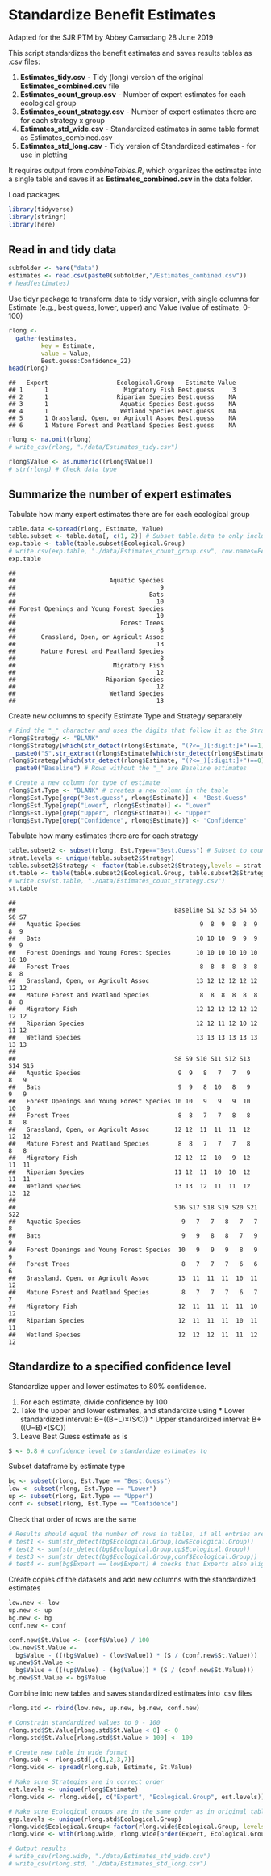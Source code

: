 Standardize Benefit Estimates
================
Adapted for the SJR PTM by Abbey Camaclang
28 June 2019

This script standardizes the benefit estimates and saves results tables as .csv files:
1) **Estimates\_tidy.csv** - Tidy (long) version of the original **Estimates\_combined.csv** file
2) **Estimates\_count\_group.csv** - Number of expert estimates for each ecological group
3) **Estimates\_count\_strategy.csv** - Number of expert estimates there are for each strategy x group
4) **Estimates\_std\_wide.csv** - Standardized estimates in same table format as Estimates\_combined.csv
5) **Estimates\_std\_long.csv** - Tidy version of Standardized estimates - for use in plotting

It requires output from *combineTables.R*, which organizes the estimates into a single table and saves it as **Estimates\_combined.csv** in the data folder.

Load packages

``` r
library(tidyverse)
library(stringr)
library(here)
```

Read in and tidy data
---------------------

``` r
subfolder <- here("data")
estimates <- read.csv(paste0(subfolder,"/Estimates_combined.csv"))
# head(estimates)
```

Use tidyr package to transform data to tidy version, with single columns for Estimate (e.g., best guess, lower, upper) and Value (value of estimate, 0-100)

``` r
rlong <-
  gather(estimates,
         key = Estimate,
         value = Value,
         Best.guess:Confidence_22)
head(rlong)
```

    ##   Expert                   Ecological.Group   Estimate Value
    ## 1      1                     Migratory Fish Best.guess     3
    ## 2      1                   Riparian Species Best.guess    NA
    ## 3      1                    Aquatic Species Best.guess    NA
    ## 4      1                    Wetland Species Best.guess    NA
    ## 5      1 Grassland, Open, or Agricult Assoc Best.guess    NA
    ## 6      1 Mature Forest and Peatland Species Best.guess    NA

``` r
rlong <- na.omit(rlong)
# write_csv(rlong, "./data/Estimates_tidy.csv")

rlong$Value <- as.numeric((rlong$Value))
# str(rlong) # Check data type
```

Summarize the number of expert estimates
----------------------------------------

Tabulate how many expert estimates there are for each ecological group

``` r
table.data <-spread(rlong, Estimate, Value) 
table.subset <- table.data[, c(1, 2)] # Subset table.data to only include the columns "Expert" and "Ecological.Group"
exp.table <- table(table.subset$Ecological.Group)
# write.csv(exp.table, "./data/Estimates_count_group.csv", row.names=FALSE)
exp.table
```

    ## 
    ##                          Aquatic Species 
    ##                                        9 
    ##                                     Bats 
    ##                                       10 
    ## Forest Openings and Young Forest Species 
    ##                                       10 
    ##                             Forest Trees 
    ##                                        8 
    ##       Grassland, Open, or Agricult Assoc 
    ##                                       13 
    ##       Mature Forest and Peatland Species 
    ##                                        8 
    ##                           Migratory Fish 
    ##                                       12 
    ##                         Riparian Species 
    ##                                       12 
    ##                          Wetland Species 
    ##                                       13

Create new columns to specify Estimate Type and Strategy separately

``` r
# Find the "_" character and uses the digits that follow it as the Strategy name. 
rlong$Strategy <- "BLANK"
rlong$Strategy[which(str_detect(rlong$Estimate, "(?<=_)[:digit:]+")==1)] <- 
  paste0("S",str_extract(rlong$Estimate[which(str_detect(rlong$Estimate, "(?<=_)[:digit:]+")==1)], "(?<=_)[:digit:]+"))
rlong$Strategy[which(str_detect(rlong$Estimate, "(?<=_)[:digit:]+")==0)] <- 
  paste0("Baseline") # Rows without the "_" are Baseline estimates

# Create a new column for type of estimate
rlong$Est.Type <- "BLANK" # creates a new column in the table
rlong$Est.Type[grep("Best.guess", rlong$Estimate)] <- "Best.Guess"
rlong$Est.Type[grep("Lower", rlong$Estimate)] <- "Lower"
rlong$Est.Type[grep("Upper", rlong$Estimate)] <- "Upper"
rlong$Est.Type[grep("Confidence", rlong$Estimate)] <- "Confidence"
```

Tabulate how many estimates there are for each strategy

``` r
table.subset2 <- subset(rlong, Est.Type=="Best.Guess") # Subset to count how many experts provided estimates for each group and strategy
strat.levels <- unique(table.subset2$Strategy)
table.subset2$Strategy <- factor(table.subset2$Strategy,levels = strat.levels)
st.table <- table(table.subset2$Ecological.Group, table.subset2$Strategy)
# write.csv(st.table, "./data/Estimates_count_strategy.csv")
st.table
```

    ##                                           
    ##                                            Baseline S1 S2 S3 S4 S5 S6 S7
    ##   Aquatic Species                                 9  8  9  8  8  9  8  9
    ##   Bats                                           10 10 10  9  9  9  9  9
    ##   Forest Openings and Young Forest Species       10 10 10 10 10 10 10 10
    ##   Forest Trees                                    8  8  8  8  8  8  8  8
    ##   Grassland, Open, or Agricult Assoc             13 12 12 12 12 12 12 12
    ##   Mature Forest and Peatland Species              8  8  8  8  8  8  8  8
    ##   Migratory Fish                                 12 12 12 12 12 12 12 12
    ##   Riparian Species                               12 12 11 12 10 12 11 12
    ##   Wetland Species                                13 13 13 13 13 13 13 13
    ##                                           
    ##                                            S8 S9 S10 S11 S12 S13 S14 S15
    ##   Aquatic Species                           9  9   8   7   7   9   8   9
    ##   Bats                                      9  9   8  10   8   9   9   9
    ##   Forest Openings and Young Forest Species 10 10   9   9   9  10  10   9
    ##   Forest Trees                              8  8   7   7   8   8   8   8
    ##   Grassland, Open, or Agricult Assoc       12 12  11  11  11  12  12  12
    ##   Mature Forest and Peatland Species        8  8   7   7   7   8   8   8
    ##   Migratory Fish                           12 12  12  10   9  12  11  11
    ##   Riparian Species                         11 12  11  10  10  12  11  11
    ##   Wetland Species                          13 13  12  11  11  12  13  12
    ##                                           
    ##                                            S16 S17 S18 S19 S20 S21 S22
    ##   Aquatic Species                            9   7   7   8   7   7   8
    ##   Bats                                       9   9   8   8   7   9   9
    ##   Forest Openings and Young Forest Species  10   9   9   9   8   9   9
    ##   Forest Trees                               8   7   7   7   6   6   6
    ##   Grassland, Open, or Agricult Assoc        13  11  11  11  10  11  12
    ##   Mature Forest and Peatland Species         8   7   7   7   6   7   7
    ##   Migratory Fish                            12  11  11  11  11  10  12
    ##   Riparian Species                          12  11  11  11  10  11  11
    ##   Wetland Species                           12  12  12  11  11  12  12

Standardize to a specified confidence level
-------------------------------------------

Standardize upper and lower estimates to 80% confidence.
1) For each estimate, divide confidence by 100
2) Take the upper and lower estimates, and standardize using
\* Lower standardized interval: B−((B−L)×(S∕C))
\* Upper standardized interval: B+((U−B)×(S∕C))
3) Leave Best Guess estimate as is

``` r
S <- 0.8 # confidence level to standardize estimates to
```

Subset dataframe by estimate type

``` r
bg <- subset(rlong, Est.Type == "Best.Guess")
low <- subset(rlong, Est.Type == "Lower")
up <- subset(rlong, Est.Type == "Upper")
conf <- subset(rlong, Est.Type == "Confidence")
```

Check that order of rows are the same

``` r
# Results should equal the number of rows in tables, if all entries are matching
# test1 <- sum(str_detect(bg$Ecological.Group,low$Ecological.Group)) 
# test2 <- sum(str_detect(bg$Ecological.Group,up$Ecological.Group))
# test3 <- sum(str_detect(bg$Ecological.Group,conf$Ecological.Group))
# test4 <- sum(bg$Expert == low$Expert) # checks that Experts also align
```

Create copies of the datasets and add new columns with the standardized estimates

``` r
low.new <- low
up.new <- up
bg.new <- bg
conf.new <- conf

conf.new$St.Value <- (conf$Value) / 100
low.new$St.Value <-
  bg$Value - (((bg$Value) - (low$Value)) * (S / (conf.new$St.Value)))
up.new$St.Value <-
  bg$Value + (((up$Value) - (bg$Value)) * (S / (conf.new$St.Value)))
bg.new$St.Value <- bg$Value
```

Combine into new tables and saves standardized estimates into .csv files

``` r
rlong.std <- rbind(low.new, up.new, bg.new, conf.new) 

# Constrain standardized values to 0 - 100
rlong.std$St.Value[rlong.std$St.Value < 0] <- 0 
rlong.std$St.Value[rlong.std$St.Value > 100] <- 100

# Create new table in wide format
rlong.sub <- rlong.std[,c(1,2,3,7)] 
rlong.wide <- spread(rlong.sub, Estimate, St.Value)

# Make sure Strategies are in correct order
est.levels <- unique(rlong$Estimate)
rlong.wide <- rlong.wide[, c("Expert", "Ecological.Group", est.levels)] 

# Make sure Ecological groups are in the same order as in original tables
grp.levels <- unique(rlong.std$Ecological.Group)
rlong.wide$Ecological.Group<-factor(rlong.wide$Ecological.Group, levels=grp.levels) 
rlong.wide <- with(rlong.wide, rlong.wide[order(Expert, Ecological.Group),]) 

# Output results
# write_csv(rlong.wide, "./data/Estimates_std_wide.csv") 
# write_csv(rlong.std, "./data/Estimates_std_long.csv")
```
